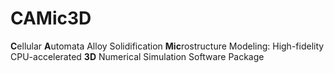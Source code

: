 # CAMic3D

**C**ellular **A**utomata Alloy Solidification **Mic**rostructure Modeling: High-fidelity CPU-accelerated **3D** Numerical Simulation Software Package
